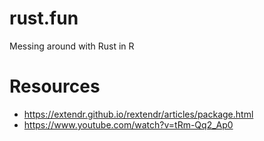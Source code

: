 # rust.fun
Messing around with Rust in R

# Resources

- https://extendr.github.io/rextendr/articles/package.html
- https://www.youtube.com/watch?v=tRm-Qq2_Ap0
